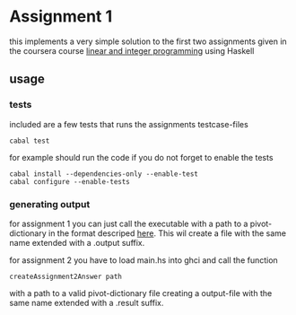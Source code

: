 # Assignment 1

this implements a very simple solution to the first two assignments given in the coursera course [linear and integer programming](https://class.coursera.org/linearprogramming-001/assignment/index) using Haskell

## usage

### tests
included are a few tests that runs the assignments testcase-files

    cabal test
for example should run the code if you do not forget to enable the tests

    cabal install --dependencies-only --enable-test
    cabal configure --enable-tests

### generating output

for assignment 1 you can just call the executable with a path to a pivot-dictionary in the format descriped [here](https://class.coursera.org/linearprogramming-001/assignment/view?assignment_id=5). This wil create a file with the same name extended with a .output suffix.

for assignment 2 you have to load main.hs into ghci and call the function

    createAssignment2Answer path
with a path to a valid pivot-dictionary file creating a output-file with the same name extended with a .result suffix.
